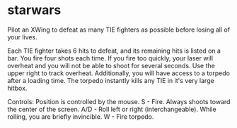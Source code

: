 # starwars

Pilot an XWing to defeat as many TIE fighters as possible before losing all of your lives.

Each TIE fighter takes 6 hits to defeat, and its remaining hits is listed on a bar. You fire four shots each time.
If you fire too quickly, your laser will overheat and you will not be able to shoot for several seconds. 
Use the upper right to track overheat.
Additionally, you will have access to a torpedo after a loading time. The torpedo instantly kills any TIE in it's
very large hitbox.

Controls:
Position is controlled by the mouse.
S - Fire. Always shoots toward the center of the screen.
A/D - Roll left or right (interchangeable). While rolling, you are briefly invincible.
W - Fire torpedo.
